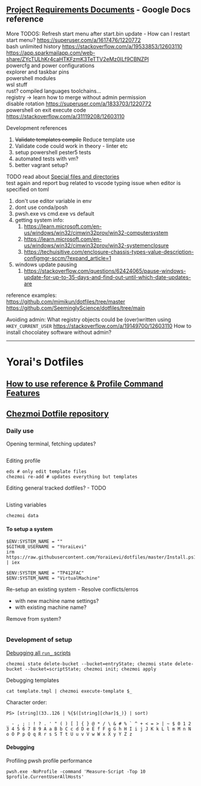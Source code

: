 ## [Project Requirements Documents](https://docs.google.com/document/d/1YMBDaniOEwUiMpM2-22DQS6xsGwZ5SLFlhoZ_u54h9Q/edit?tab=t.0) - Google Docs reference

More TODOS:
Refresh start menu after start.bin update - How can I restart start menu? <https://superuser.com/a/1617476/1220772>  
bash unlimited history <https://stackoverflow.com/a/19533853/12603110>  
<https://app.sparkmailapp.com/web-share/ZYcTULhKr4caHTKFzmK3TeTTV2eMz0ILf9CBNZPl>  
powercfg and power configurations  
explorer and taskbar pins  
powershell modules  
wsl stuff  
rust? compiled languages toolchains...  
registry -> learn how to merge without admin permission  
disable rotation <https://superuser.com/a/1833703/1220772>  
powershell on exit execute code <https://stackoverflow.com/a/31119208/12603110>  

Development references

1) ~~Validate templates compile~~ Reduce template use
2) Validate code could work in theory - linter etc
3) setup powershell pester5 tests
4) automated tests with vm?
5) better vagrant setup?

TODO read about [Special files and directories](https://www.chezmoi.io/reference/special-files-and-directories/)  
test again and report bug related to vscode typing issue when editor is specified on toml  

1) don't use editor variable in env  
2) dont use conda/posh  
3) pwsh.exe vs cmd.exe vs default  
4) getting system info:
   1) <https://learn.microsoft.com/en-us/windows/win32/cimwin32prov/win32-computersystem>
   2) <https://learn.microsoft.com/en-us/windows/win32/cimwin32prov/win32-systemenclosure>
   3) <https://techuisitive.com/enclosure-chassis-types-value-description-configmgr-sccm/?expand_article=1>
5) windows update pausing
   1) <https://stackoverflow.com/questions/62424065/pause-windows-update-for-up-to-35-days-and-find-out-until-which-date-updates-are>

reference examples:  
<https://github.com/mimikun/dotfiles/tree/master>  
<https://github.com/SeeminglyScience/dotfiles/tree/main>  

Avoiding admin: What registry objects could be (over)written using `HKEY_CURRENT_USER` <https://stackoverflow.com/a/19149700/12603110>
How to install chocolatey software without admin?

------------------

# Yorai's Dotfiles

## [How to use reference & Profile Command Features](DOCS_FEATURES.md)

## [Chezmoi Dotfile repository](https://www.chezmoi.io/user-guide/daily-operations/)

### Daily use

Opening terminal, fetching updates?

```
```

Editing profile

```
eds # only edit template files
chezmoi re-add # updates everything but templates
```

Editing general tracked dotfiles? - TODO

```
```

Listing variables

```
chezmoi data
```

#### To setup a system

```
$ENV:SYSTEM_NAME = ""
$GITHUB_USERNAME = "YoraiLevi"
irm https://raw.githubusercontent.com/YoraiLevi/dotfiles/master/Install.ps1 | iex
```

```
$ENV:SYSTEM_NAME = "TP412FAC"
$ENV:SYSTEM_NAME = "VirtualMachine"
```

Re-setup an existing system - Resolve conflicts/erros

* with new machine name settings?
* with existing machine name?

Remove from system?

```
```

### Development of setup

[Debugging all `run_` scripts](https://www.chezmoi.io/user-guide/use-scripts-to-perform-actions/#clear-the-state-of-all-run_onchange_-and-run_once_-scripts)

```
chezmoi state delete-bucket --bucket=entryState; chezmoi state delete-bucket --bucket=scriptState; chezmoi init; chezmoi apply
```

Debugging templates

```
cat template.tmpl | chezmoi execute-template $_
```

Character order:

```
PS> [string](33..126 | %{$([string][char]$_)} | sort)

_ - , ; : ! ? . ' " ( ) [ ] { } @ * / \ & # % ` ^ + < = > | ~ $ 0 1 2 3 4 5 6 7 8 9 A a B b C c d D e E f F g G h H I i j J K k L l m M n N o O P p Q q R r s S T t U u v V w W x X y Y Z z
```

#### Debugging

Profiling pwsh profile performance

```
pwsh.exe -NoProfile -command 'Measure-Script -Top 10 $profile.CurrentUserAllHosts'
```
